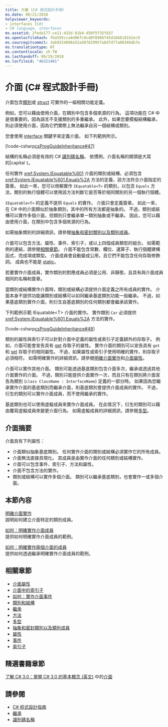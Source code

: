 ```yaml
---
title: 介面 (C# 程式設計手冊)
ms.date: 08/21/2018
helpviewer_keywords:
- interfaces [C#]
- C# language, interfaces
ms.assetid: 2feda177-ce11-432d-81b4-d50f5f35fd37
ms.openlocfilehash: fba595cca4d96fc9cd0f0966f45d1668181b2ec9
ms.sourcegitcommit: 3ab9254890a52a50762995fa6d7d77a00348db7e
ms.translationtype: HT
ms.contentlocale: zh-TW
ms.lasthandoff: 09/19/2018
ms.locfileid: "46321401"
---
```

# <a name="interfaces-c-programming-guide"></a>介面 (C# 程式設計手冊)

介面包含[類別](../../language-reference/keywords/class.md)或 [struct](../../language-reference/keywords/struct.md) 可實作的一組相關功能定義。
  
例如，您可以藉由使用介面，在類別中包含多個來源的行為。 這項功能在 C# 中是很重要的，因為語言不支援類別的多重繼承。 此外，如果您要模擬結構繼承，則必須使用介面，因為它們實際上無法繼承自另一個結構或類別。  
  
您會使用 [interface](../../language-reference/keywords/interface.md) 關鍵字來定義介面， 如下列範例所示。  
  
[!code-csharp[csProgGuideInheritance#47](../classes-and-structs/codesnippet/CSharp/interfaces_1.cs)]  

結構的名稱必須是有效的 C# [識別碼名稱](../inside-a-program/identifier-names.md)。 依慣例，介面名稱的開頭是大寫的|capital `I`。

任何實作 <xref:System.IEquatable%601> 介面的類別或結構，必須包含 <xref:System.IEquatable%601.Equals%2A> 方法的定義，該方法符合介面指定的簽章。 如此一來，您可以倚賴實作 `IEquatable<T>` 的類別，以包含 `Equals` 方法，類別的執行個體可以使用該方法判斷它是否等於相同類別的另一個執行個體。  
  
`IEquatable<T>` 的定義不提供 `Equals` 的實作。 介面只會定義簽章。 如此一來，在 C# 中的介面類似於抽象類別，其中的所有方法都是抽象的。 不過，類別或結構可以實作多個介面，但類別只會繼承單一類別抽象或不繼承。 因此，您可以藉由使用介面，在類別中包含多個來源的行為。  
  
如需抽象類別的詳細資訊，請參閱[抽象和密封類別以及類別成員](../classes-and-structs/abstract-and-sealed-classes-and-class-members.md)。  
  
介面可以包含方法、屬性、事件、索引子，或以上四個成員類型的組合。 如需範例的連結，請參閱[相關章節](../interfaces/index.md#BKMK_RelatedSections)。 介面不能包含常數、欄位、運算子、執行個體建構函式、完成項或類型。 介面成員會自動變成公用，且它們不能包含任何存取修飾詞。 成員也不能是 [static](../../language-reference/keywords/static.md)。  
  
若要實作介面成員，實作類別的對應成員必須是公用、非靜態，且具有與介面成員相同的名稱和簽章。  
  
當類別或結構實作介面時，類別或結構必須提供介面定義之所有成員的實作。 介面本身不提供功能讓類別或結構可以如同繼承基底類別功能一般繼承。 不過，如果基底類別實作介面，則衍生自基底類別的任何類別都會繼承該實作。  
  
下列範例示範 IEquatable<T\> 介面的實作。 實作類別 `Car` 必須提供 <xref:System.IEquatable%601.Equals%2A> 方法的實作。  
  
[!code-csharp[csProgGuideInheritance#48](../classes-and-structs/codesnippet/CSharp/interfaces_2.cs)]  
  
類別的屬性與索引子可以針對介面中定義的屬性或索引子定義額外的存取子。 例如，介面可能會宣告具有 [get](../../language-reference/keywords/get.md) 存取子的屬性。 實作介面的類別可以宣告具有 `get` 和 [set](../../language-reference/keywords/set.md) 存取子的相同屬性。 不過，如果屬性或索引子使用明確的實作，則存取子必須相符。 如需明確實作的詳細資訊，請參閱[明確介面實作](explicit-interface-implementation.md)和[介面屬性](../classes-and-structs/interface-properties.md)。  

介面可以實作其他介面。 類別可能透過基底類別包含介面多次，繼承或透過其他介面實作的介面。 不過，類別只能提供介面實作一次，而且只有在類別將介面宣告為類別 (`class ClassName : InterfaceName`) 定義的一部分時。 如果因為您繼承實作介面的基底類別而繼承介面，則基底類別會提供介面成員的實作。 不過，衍生的類別可以實作介面成員，而不使用繼承的實作。  
  
基底類別也可以使用虛擬成員來實作介面成員。 在此情況下，衍生的類別可以藉由覆寫虛擬成員來變更介面行為。 如需虛擬成員的詳細資訊，請參閱[多型](../classes-and-structs/polymorphism.md)。  
  
## <a name="interfaces-summary"></a>介面摘要

介面具有下列屬性：  

- 介面類似抽象基底類別。 任何實作介面的類別或結構必須實作它的所有成員。
- 介面無法直接具現化。 其成員是由實作介面的任何類別或結構實作。
- 介面可以包含事件、索引子、方法和屬性。
- 介面不包含方法的實作。
- 類別或結構可以實作多個介面。 類別可以繼承基底類別，也會實作一或多個介面。

## <a name="in-this-section"></a>本節內容

[明確介面實作](explicit-interface-implementation.md)  
 說明如何建立介面特定的類別成員。  
  
 [如何：明確實作介面成員](how-to-explicitly-implement-interface-members.md)  
 提供如何明確實作介面成員的範例。  
  
 [如何：明確實作兩個介面的成員](how-to-explicitly-implement-members-of-two-interfaces.md)  
 提供如何透過繼承明確實作介面成員的範例。  
  
##  <a name="BKMK_RelatedSections"></a> 相關章節

- [介面屬性](../classes-and-structs/interface-properties.md)  
- [介面中的索引子](../indexers/indexers-in-interfaces.md)  
- [如何：實作介面事件](../events/how-to-implement-interface-events.md)  
- [類別和結構](../classes-and-structs/index.md)  
- [繼承](../classes-and-structs/inheritance.md)  
- [方法](../classes-and-structs/methods.md)  
- [多型](../classes-and-structs/polymorphism.md)  
- [抽象和密封類別以及類別成員](../classes-and-structs/abstract-and-sealed-classes-and-class-members.md)  
- [屬性](../classes-and-structs/properties.md)  
- [事件](../events/index.md)  
- [索引子](../indexers/index.md)  
  
## <a name="featured-book-chapter"></a>精選書籍章節

[了解 C# 3.0：掌握 C# 3.0 的基本概念 (英文)](https://docs.microsoft.com/previous-versions/visualstudio/visual-studio-2008/ff652493%28v%253dorm.10%29) 中的[介面](https://docs.microsoft.com/previous-versions/visualstudio/visual-studio-2008/ff652489%28v%3Dorm.10%29)

## <a name="see-also"></a>請參閱

- [C# 程式設計指南](../index.md)
- [繼承](../classes-and-structs/inheritance.md)
- [識別碼名稱](../inside-a-program/identifier-names.md)
